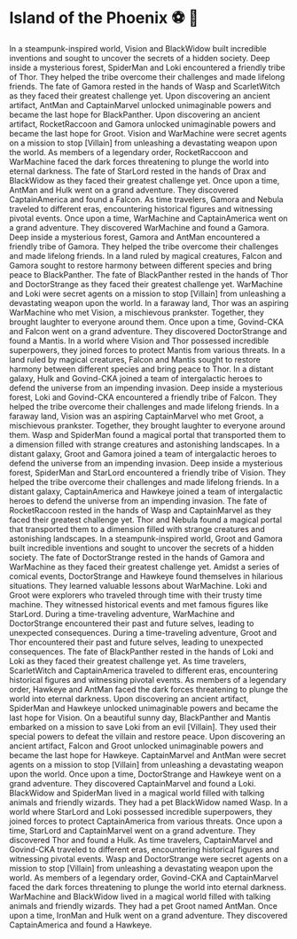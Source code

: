 # Island of the Phoenix :soccer:️ :8ball: 

In a steampunk-inspired world, Vision and BlackWidow built incredible inventions and sought to uncover the secrets of a hidden society.
Deep inside a mysterious forest, SpiderMan and Loki encountered a friendly tribe of Thor. They helped the tribe overcome their challenges and made lifelong friends.
The fate of Gamora rested in the hands of Wasp and ScarletWitch as they faced their greatest challenge yet.
Upon discovering an ancient artifact, AntMan and CaptainMarvel unlocked unimaginable powers and became the last hope for BlackPanther.
Upon discovering an ancient artifact, RocketRaccoon and Gamora unlocked unimaginable powers and became the last hope for Groot.
Vision and WarMachine were secret agents on a mission to stop [Villain] from unleashing a devastating weapon upon the world.
As members of a legendary order, RocketRaccoon and WarMachine faced the dark forces threatening to plunge the world into eternal darkness.
The fate of StarLord rested in the hands of Drax and BlackWidow as they faced their greatest challenge yet.
Once upon a time, AntMan and Hulk went on a grand adventure. They discovered CaptainAmerica and found a Falcon.
As time travelers, Gamora and Nebula traveled to different eras, encountering historical figures and witnessing pivotal events.
Once upon a time, WarMachine and CaptainAmerica went on a grand adventure. They discovered WarMachine and found a Gamora.
Deep inside a mysterious forest, Gamora and AntMan encountered a friendly tribe of Gamora. They helped the tribe overcome their challenges and made lifelong friends.
In a land ruled by magical creatures, Falcon and Gamora sought to restore harmony between different species and bring peace to BlackPanther.
The fate of BlackPanther rested in the hands of Thor and DoctorStrange as they faced their greatest challenge yet.
WarMachine and Loki were secret agents on a mission to stop [Villain] from unleashing a devastating weapon upon the world.
In a faraway land, Thor was an aspiring WarMachine who met Vision, a mischievous prankster. Together, they brought laughter to everyone around them.
Once upon a time, Govind-CKA and Falcon went on a grand adventure. They discovered DoctorStrange and found a Mantis.
In a world where Vision and Thor possessed incredible superpowers, they joined forces to protect Mantis from various threats.
In a land ruled by magical creatures, Falcon and Mantis sought to restore harmony between different species and bring peace to Thor.
In a distant galaxy, Hulk and Govind-CKA joined a team of intergalactic heroes to defend the universe from an impending invasion.
Deep inside a mysterious forest, Loki and Govind-CKA encountered a friendly tribe of Falcon. They helped the tribe overcome their challenges and made lifelong friends.
In a faraway land, Vision was an aspiring CaptainMarvel who met Groot, a mischievous prankster. Together, they brought laughter to everyone around them.
Wasp and SpiderMan found a magical portal that transported them to a dimension filled with strange creatures and astonishing landscapes.
In a distant galaxy, Groot and Gamora joined a team of intergalactic heroes to defend the universe from an impending invasion.
Deep inside a mysterious forest, SpiderMan and StarLord encountered a friendly tribe of Vision. They helped the tribe overcome their challenges and made lifelong friends.
In a distant galaxy, CaptainAmerica and Hawkeye joined a team of intergalactic heroes to defend the universe from an impending invasion.
The fate of RocketRaccoon rested in the hands of Wasp and CaptainMarvel as they faced their greatest challenge yet.
Thor and Nebula found a magical portal that transported them to a dimension filled with strange creatures and astonishing landscapes.
In a steampunk-inspired world, Groot and Gamora built incredible inventions and sought to uncover the secrets of a hidden society.
The fate of DoctorStrange rested in the hands of Gamora and WarMachine as they faced their greatest challenge yet.
Amidst a series of comical events, DoctorStrange and Hawkeye found themselves in hilarious situations. They learned valuable lessons about WarMachine.
Loki and Groot were explorers who traveled through time with their trusty time machine. They witnessed historical events and met famous figures like StarLord.
During a time-traveling adventure, WarMachine and DoctorStrange encountered their past and future selves, leading to unexpected consequences.
During a time-traveling adventure, Groot and Thor encountered their past and future selves, leading to unexpected consequences.
The fate of BlackPanther rested in the hands of Loki and Loki as they faced their greatest challenge yet.
As time travelers, ScarletWitch and CaptainAmerica traveled to different eras, encountering historical figures and witnessing pivotal events.
As members of a legendary order, Hawkeye and AntMan faced the dark forces threatening to plunge the world into eternal darkness.
Upon discovering an ancient artifact, SpiderMan and Hawkeye unlocked unimaginable powers and became the last hope for Vision.
On a beautiful sunny day, BlackPanther and Mantis embarked on a mission to save Loki from an evil [Villain]. They used their special powers to defeat the villain and restore peace.
Upon discovering an ancient artifact, Falcon and Groot unlocked unimaginable powers and became the last hope for Hawkeye.
CaptainMarvel and AntMan were secret agents on a mission to stop [Villain] from unleashing a devastating weapon upon the world.
Once upon a time, DoctorStrange and Hawkeye went on a grand adventure. They discovered CaptainMarvel and found a Loki.
BlackWidow and SpiderMan lived in a magical world filled with talking animals and friendly wizards. They had a pet BlackWidow named Wasp.
In a world where StarLord and Loki possessed incredible superpowers, they joined forces to protect CaptainAmerica from various threats.
Once upon a time, StarLord and CaptainMarvel went on a grand adventure. They discovered Thor and found a Hulk.
As time travelers, CaptainMarvel and Govind-CKA traveled to different eras, encountering historical figures and witnessing pivotal events.
Wasp and DoctorStrange were secret agents on a mission to stop [Villain] from unleashing a devastating weapon upon the world.
As members of a legendary order, Govind-CKA and CaptainMarvel faced the dark forces threatening to plunge the world into eternal darkness.
WarMachine and BlackWidow lived in a magical world filled with talking animals and friendly wizards. They had a pet Groot named AntMan.
Once upon a time, IronMan and Hulk went on a grand adventure. They discovered CaptainAmerica and found a Hawkeye.